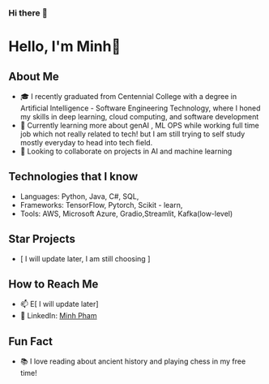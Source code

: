### Hi there 👋



# Hello, I'm Minh👋

## About Me
- 🎓 I recently graduated from Centennial College with a degree in Artificial Intelligence - Software Engineering Technology, where I honed my skills in deep learning, cloud computing, and software development
- 🌱 Currently learning more about genAI , ML OPS while working full time job which not really related to tech! but I am still trying to self study mostly everyday to head into tech field.
- 👯 Looking to collaborate on projects in AI and machine learning

## Technologies that I know
- Languages: Python, Java, C#, SQL, 
- Frameworks: TensorFlow, Pytorch, Scikit - learn,
- Tools: AWS, Microsoft Azure, Gradio,Streamlit, Kafka(low-level)

## Star Projects
- [ I will update later, I am still choosing ]
## How to Reach Me
- 📫 E[ I will update later]
- 🔗 LinkedIn: [Minh Pham](https://linkedin.com/in/minh-pham-3a5537203/)

## Fun Fact
- 📚 I love reading about ancient history and playing chess in my free time!





